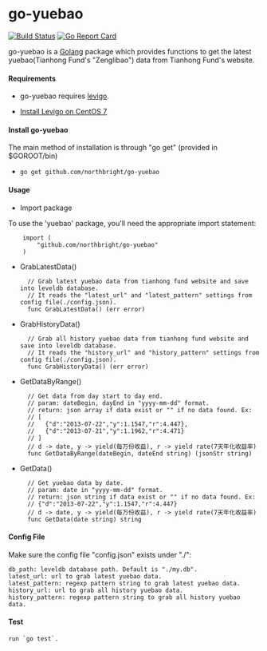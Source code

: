 # go-yuebao

[![Build Status](https://travis-ci.org/northbright/go-yuebao.svg?branch=master)](https://travis-ci.org/northbright/go-yuebao)
[![Go Report Card](https://goreportcard.com/badge/github.com/northbright/go-yuebao)](https://goreportcard.com/report/github.com/northbright/go-yuebao)

go-yuebao is a [Golang](http://golang.org) package which provides functions to get the latest yuebao(Tianhong Fund's "Zenglibao") data from Tianhong Fund's website.

#### Requirements

* go-yuebao requires [levigo](https://github.com/jmhodges/levigo).

* [Install Levigo on CentOS 7](https://github.com/northbright/Notes/blob/master/Golang/Leveldb/install-levigo-on-centos-7.md)

#### Install go-yuebao

The main method of installation is through "go get" (provided in $GOROOT/bin)

* `go get github.com/northbright/go-yuebao`

#### Usage

* Import package

To use the 'yuebao' package, you'll need the appropriate import statement:

        import (
            "github.com/northbright/go-yuebao"
        )

* GrabLatestData()

        // Grab latest yuebao data from tianhong fund website and save into leveldb database.
        // It reads the "latest_url" and "latest_pattern" settings from config file(./config.json).
        func GrabLatestData() (err error)

* GrabHistoryData()

        // Grab all history yuebao data from tianhong fund website and save into leveldb database.
        // It reads the "history_url" and "history_pattern" settings from config file(./config.json).
        func GrabHistoryData() (err error)

* GetDataByRange()

        // Get data from day start to day end.
        // param: dateBegin, dayEnd in "yyyy-mm-dd" format.
        // return: json array if data exist or "" if no data found. Ex:
        // [
        //   {"d":"2013-07-22","y":1.1547,"r":4.447},
        //   {"d":"2013-07-21","y":1.1962,"r":4.471}
        // ]
        // d -> date, y -> yield(每万份收益), r -> yield rate(7天年化收益率)
        func GetDataByRange(dateBegin, dateEnd string) (jsonStr string)

* GetData()

        // Get yuebao data by date.
        // param: date in "yyyy-mm-dd" format.
        // return: json string if data exist or "" if no data found. Ex:
        // {"d":"2013-07-22","y":1.1547,"r":4.447}
        // d -> date, y -> yield(每万份收益), r -> yield rate(7天年化收益率)
        func GetData(date string) string

#### Config File

Make sure the config file "config.json" exists under "./":

    db_path: leveldb database path. Default is "./my.db".
    latest_url: url to grab latest yuebao data.
    latest_pattern: regexp pattern string to grab latest yuebao data.
    history_url: url to grab all history yuebao data.
    history_pattern: regexp pattern string to grab all history yuebao data.

#### Test
    run `go test`.
